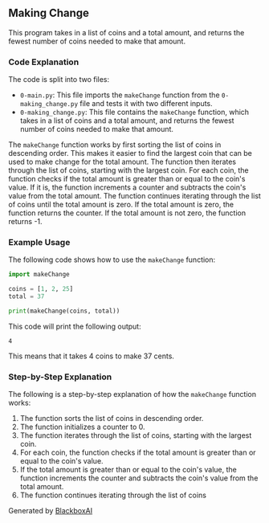 


## Making Change

This program takes in a list of coins and a total amount, and returns the fewest number of coins needed to make that amount.

### Code Explanation

The code is split into two files:

* `0-main.py`: This file imports the `makeChange` function from the `0-making_change.py` file and tests it with two different inputs.
* `0-making_change.py`: This file contains the `makeChange` function, which takes in a list of coins and a total amount, and returns the fewest number of coins needed to make that amount.

The `makeChange` function works by first sorting the list of coins in descending order. This makes it easier to find the largest coin that can be used to make change for the total amount. The function then iterates through the list of coins, starting with the largest coin. For each coin, the function checks if the total amount is greater than or equal to the coin's value. If it is, the function increments a counter and subtracts the coin's value from the total amount. The function continues iterating through the list of coins until the total amount is zero. If the total amount is zero, the function returns the counter. If the total amount is not zero, the function returns -1.

### Example Usage

The following code shows how to use the `makeChange` function:

```python
import makeChange

coins = [1, 2, 25]
total = 37

print(makeChange(coins, total))
```

This code will print the following output:

```
4
```

This means that it takes 4 coins to make 37 cents.

### Step-by-Step Explanation

The following is a step-by-step explanation of how the `makeChange` function works:

1. The function sorts the list of coins in descending order.
2. The function initializes a counter to 0.
3. The function iterates through the list of coins, starting with the largest coin.
4. For each coin, the function checks if the total amount is greater than or equal to the coin's value.
5. If the total amount is greater than or equal to the coin's value, the function increments the counter and subtracts the coin's value from the total amount.
6. The function continues iterating through the list of coins

Generated by [BlackboxAI](https://www.useblackbox.ai)